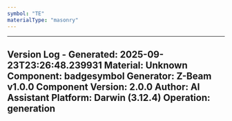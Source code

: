 ```yaml
---
symbol: "TE"
materialType: "masonry"
---
```


---
Version Log - Generated: 2025-09-23T23:26:48.239931
Material: Unknown
Component: badgesymbol
Generator: Z-Beam v1.0.0
Component Version: 2.0.0
Author: AI Assistant
Platform: Darwin (3.12.4)
Operation: generation
---